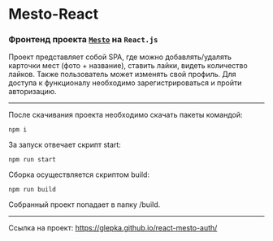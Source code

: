 # Mesto-React
### Фронтенд проекта [`Mesto`](https://glepka.github.io/mesto/) на `React.js`
Проект представляет собой SPA, где можно добавлять/удалять карточки мест (фото + название), ставить лайки, видеть количество лайков. Также пользователь может изменять свой профиль. Для доступа к функционалу необходимо зарегистрироваться и пройти авторизацию.

---

После скачивания проекта необходимо скачать пакеты командой:
```
npm i
```
За запуск отвечает скрипт start:
```
npm run start
```
Сборка осуществляется скриптом build:
```
npm run build
```
Собранный проект попадает в папку /build.

---
Ссылка на проект: https://glepka.github.io/react-mesto-auth/
